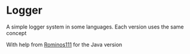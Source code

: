 # Logger

A simple logger system in some languages. Each version uses the same concept

With help from [Rominos111](https://github.com/Rominos111) for the Java version
